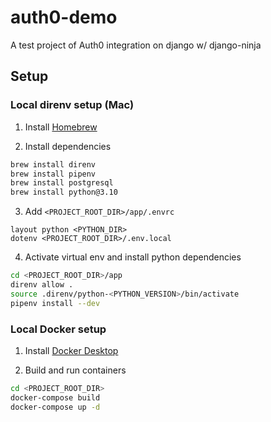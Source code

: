 # auth0-demo
A test project of Auth0 integration on django w/ django-ninja

## Setup

### Local direnv setup (Mac)

1. Install [Homebrew](https://brew.sh/)

2. Install dependencies
  ```sh
  brew install direnv
  brew install pipenv
  brew install postgresql
  brew install python@3.10
  ```

3. Add `<PROJECT_ROOT_DIR>/app/.envrc`

  ```
  layout python <PYTHON_DIR>
  dotenv <PROJECT_ROOT_DIR>/.env.local
  ```

4. Activate virtual env and install python dependencies
  ```sh
  cd <PROJECT_ROOT_DIR>/app
  direnv allow .
  source .direnv/python-<PYTHON_VERSION>/bin/activate
  pipenv install --dev
  ```


### Local Docker setup

1. Install [Docker Desktop](https://www.docker.com/products/docker-desktop/)

2. Build and run containers
  ```sh
  cd <PROJECT_ROOT_DIR>
  docker-compose build
  docker-compose up -d
  ```
